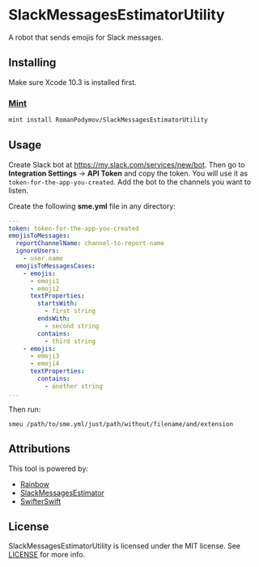 # SlackMessagesEstimatorUtility

A robot that sends emojis for Slack messages.

## Installing

Make sure Xcode 10.3 is installed first.

### [Mint](https://github.com/yonaskolb/mint)
```sh
mint install RomanPodymov/SlackMessagesEstimatorUtility
```

## Usage

Create Slack bot at https://my.slack.com/services/new/bot. Then go to **Integration Settings** -> **API Token** and copy the token. You will use it as `token-for-the-app-you-created`. Add the bot to the channels you want to listen.

Create the following **sme.yml** file in any directory:

```yml
---
token: token-for-the-app-you-created
emojisToMessages:
  reportChannelName: channel-to-report-name
  ignoreUsers:
    - user.name
  emojisToMessagesCases:
    - emojis:
      - emoji1
      - emoji2
      textProperties:
        startsWith: 
          - first string
        endsWith:
          - second string
        contains: 
          - third string
    - emojis:
      - emoji3
      - emoji4
      textProperties:
        contains: 
          - another string
...
```

Then run:

```shell
smeu /path/to/sme.yml/just/path/without/filename/and/extension
```

## Attributions

This tool is powered by:

- [Rainbow](https://github.com/onevcat/Rainbow)
- [SlackMessagesEstimator](https://github.com/RomanPodymov/SlackMessagesEstimator)
- [SwifterSwift](https://github.com/SwifterSwift/SwifterSwift)

## License

SlackMessagesEstimatorUtility is licensed under the MIT license. See [LICENSE](LICENSE) for more info.
